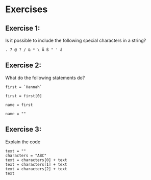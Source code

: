 
# Exercises

## Exercise 1: 

Is it possible to include the following special characters in a string?

    . 7 @ ? / & * \ Ä ß " ' á

## Exercise 2: 

What do the following statements do?

    first = `Hannah`

    first = first[0]

    name = first

    name = ""

## Exercise 3:

Explain the code

    text = ""
    characters = "ABC"
    text = characters[0] + text
    text = characters[1] + text
    text = characters[2] + text
    text
